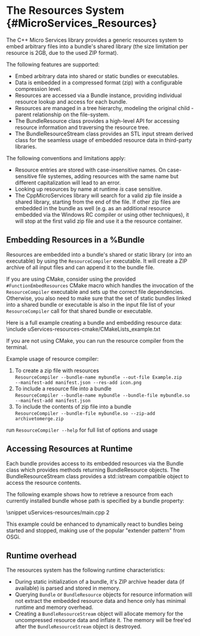 The Resources System    {#MicroServices_Resources}
====================

The C++ Micro Services library provides a generic resources system to embed arbitrary files into a
bundle's shared library (the size limitation per resource is 2GB, due to the used ZIP format).

The following features are supported:

 * Embed arbitrary data into shared or static bundles or executables.
 * Data is embedded in a compressed format (zip) with a configurable compression level.
 * Resources are accessed via a Bundle instance, providing individual resource lookup and access
   for each bundle.
 * Resources are managed in a tree hierarchy, modeling the original child - parent relationship
   on the file-system.
 * The BundleResource class provides a high-level API for accessing resource information and
   traversing the resource tree.
 * The BundleResourceStream class provides an STL input stream derived class for the seamless usage
   of embedded resource data in third-party libraries.

The following conventions and limitations apply:

 * Resource entries are stored with case-insensitive names. On case-sensitive file systemes,
   adding resources with the same name but different capitalization will lead to an error.
 * Looking up resources by name at runtime *is* case sensitive.
 * The CppMicroServices library will search for a valid zip file inside a shared library,
   starting from the end of the file. If other zip files are embedded in the bundle as
   well (e.g. as an additional resource embedded via the Windows RC compiler or using
   other techniques), it will stop at the first valid zip file and use it a the resource
   container.

Embedding Resources in a %Bundle
--------------------------------

Resources are embedded into a bundle's shared or static library (or into an executable)
by using the `ResourceCompiler` executable. It will create a ZIP archive of all input
files and can append it to the bundle file.

If you are using CMake, consider using the provided `#FunctionEmbedResources` CMake macro which
handles the invocation of the `ResourceCompiler` executable and sets up the correct file
dependencies. Otherwise, you also need to make sure that the set of static bundles linked
into a shared bundle or executable is also in the input file list of your `ResourceCompiler`
call for that shared bundle or executable.

Here is a full example creating a bundle and embedding resource data:
\include uServices-resources-cmake/CMakeLists_example.txt

If you are not using CMake, you can run the resource compiler from the terminal.

Example usage of resource compiler:    
1. To create a zip file with resources    
    <code>ResourceCompiler --bundle-name mybundle --out-file Example.zip --manifest-add manifest.json --res-add icon.png</code>    
2. To include a resource file into a bundle    
    <code>ResourceCompiler --bundle-name mybundle --bundle-file mybundle.so --manifest-add manifest.json</code>    
3. To include the contents of zip file into a bundle    
    <code>ResourceCompiler --bundle-file mybundle.so --zip-add archivetomerge.zip</code>

run <code>ResourceCompiler --help</code> for full list of options and usage

Accessing Resources at Runtime
------------------------------

Each bundle provides access to its embedded resources via the Bundle class which provides methods
returning BundleResource objects. The BundleResourceStream class provides a std::istream compatible
object to access the resource contents.

The following example shows how to retrieve a resource from each currently installed bundle whose path
is specified by a bundle property:

\snippet uServices-resources/main.cpp 2

This example could be enhanced to dynamically react to bundles being started and stopped, making use
of the popular "extender pattern" from OSGi.

Runtime overhead
----------------

The resources system has the following runtime characteristics:

 * During static initialization of a bundle, it's ZIP archive header data (if available)
   is parsed and stored in memory.
 * Querying `Bundle` or `BundleResource` objects for resource information will not
   extract the embedded resource data and hence only has minimal runtime and memory
   overhead.
 * Creating a `BundleResourceStream` object will allocate memory for the uncompressed
   resource data and inflate it. The memory will be free'ed after the `BundleResourceStream`
   object is destroyed.
